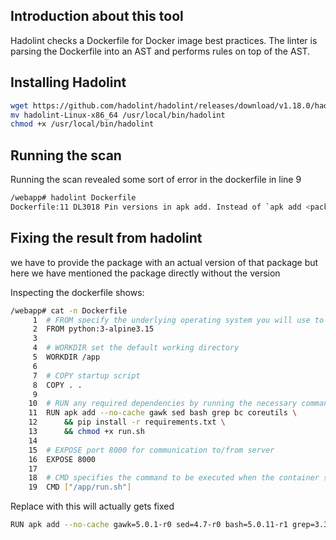 
## Introduction about this tool

Hadolint checks a Dockerfile for Docker image best practices. The linter is parsing the Dockerfile into an AST and performs rules on top of the AST.

## Installing Hadolint 

```sh
wget https://github.com/hadolint/hadolint/releases/download/v1.18.0/hadolint-Linux-x86_64
mv hadolint-Linux-x86_64 /usr/local/bin/hadolint
chmod +x /usr/local/bin/hadolint
```

## Running the scan 

Running the scan revealed some sort of error in the dockerfile in line 9

```sh
/webapp# hadolint Dockerfile
Dockerfile:11 DL3018 Pin versions in apk add. Instead of `apk add <package>` use `apk add <package>=<version>`
```

## Fixing the result from hadolint 

we have to provide the package with an actual version of that package but here we have mentioned the package directly without the version 

Inspecting the dockerfile shows:

```sh
/webapp# cat -n Dockerfile
     1  # FROM specify the underlying operating system you will use to build the image
     2  FROM python:3-alpine3.15
     3
     4  # WORKDIR set the default working directory
     5  WORKDIR /app
     6
     7  # COPY startup script
     8  COPY . .
     9
    10  # RUN any required dependencies by running the necessary commands
    11  RUN apk add --no-cache gawk sed bash grep bc coreutils \
    12      && pip install -r requirements.txt \
    13      && chmod +x run.sh
    14
    15  # EXPOSE port 8000 for communication to/from server
    16  EXPOSE 8000
    17
    18  # CMD specifies the command to be executed when the container starts
    19  CMD ["/app/run.sh"]
```

Replace with this will actually gets fixed 

```sh
RUN apk add --no-cache gawk=5.0.1-r0 sed=4.7-r0 bash=5.0.11-r1 grep=3.3-r0 bc=1.07.1-r1 coreutils=8.31-r0
```